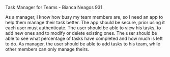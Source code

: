 Task Manager for Teams - Bianca Neagos 931

As a manager, I know how busy my team members are, so I need an app to help them manage their task better.
The app should be secure, prior using it each user must authenticate.
The user should be able to view his tasks, to add new ones and to modify or delete existing ones.
The user should be able to see what percentage of tasks have completed and how much is left to do.
As manager, the user should be able to add tasks to his team, while other members can only manage theirs. 
